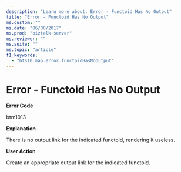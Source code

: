 ```yaml
---
description: "Learn more about: Error - Functoid Has No Output"
title: "Error - Functoid Has No Output"
ms.custom: ""
ms.date: "06/08/2017"
ms.prod: "biztalk-server"
ms.reviewer: ""
ms.suite: ""
ms.topic: "article"
f1_keywords: 
  - "bts10.map.error.functoidHasNoOutput"
---
```

# Error - Functoid Has No Output
**Error Code**  
  
 btm1013  
  
 **Explanation**  
  
 There is no output link for the indicated functoid, rendering it useless.  
  
 **User Action**  
  
 Create an appropriate output link for the indicated functoid.
